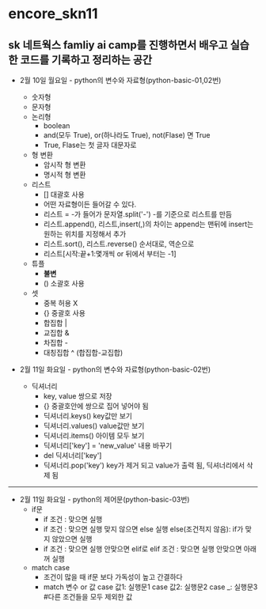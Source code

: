 # encore_skn11

## **sk 네트웍스 famliy ai camp를 진행하면서 배우고 실습한 코드를 기록하고 정리하는 공간**

- 2월 10일 월요일 - python의 변수와 자료형(python-basic-01,02번)
    - 숫자형
    - 문자형
    - 논리형
        - boolean
        - and(모두 True), or(하나라도 True), not(Flase) 면 True
        - True, Flase는 첫 글자 대문자로
    - 형 변환
        - 암시작 형 변환
        - 명시적 형 변환
    - 리스트
        - [] 대괄호 사용
        - 어떤 자료형이든 들어갈 수 있다.
        - 리스트 = -가 들어가 문자열.split('-') -를 기준으로 리스트를 만듬
        - 리스트.append(), 리스트,insert(,)의 차이는 append는 맨뒤에 insert는 원하는 위치를 지정해서 추가
        - 리스트.sort(), 리스트.reverse() 순서대로, 역순으로
        - 리스트[시작:끝+1:몇개씩 or 뒤에서 부터는 -1]
    - 튜플
        - **불변**
        - () 소괄호 사용
    - 셋
        - 중복 허용 X
        - {} 중괄호 사용
        - 합집합 |
        - 교집합 &
        - 차집합 -
        - 대칭집합 ^ (합집합-교집합)

- 2월 11일 화요일  - python의 변수와 자료형(python-basic-02번)
    - 딕셔너리
        - key, value 쌍으로 저장 
        - {} 중괄호안에 쌍으로 집어 넣어야 됨
        - 딕셔너리.keys() key값만 보기
        - 딕셔너리.values() value값만 보기 
        - 딕셔너리.items() 아이템 모두 보기 
        - 딕셔너리['key'] = 'new_value' 내용 바꾸기 
        - del 딕셔너리['key']
        - 딕셔너리.pop('key') key가 제거 되고 value가 출력 됨, 딕셔너리에서 삭제 됨

---

- 2월 11일 화요일 - python의 제어문(python-basic-03번)
    - if문
        - if 조건 :
            맞으면 실행
        - if 조건 :
            맞으면 실행 맞지 않으면 else 실행
           else(조건적지 않음):
            if가 맞지 않았으면 실행
        - if 조건 :
            맞으면 실행 안맞으면 elif로
           elif 조건 :
            맞으면 실행 안맞으면 아래꺼 실행
    - match case
        - 조건이 많을 때 if문 보다 가독성이 높고 간결하다
        - match 변수 or 값
            case 값1:
                실행문1
            case 값2:
                실행문2
            case _:
                실행문3 #다른 조건들을 모두 제외한 값
